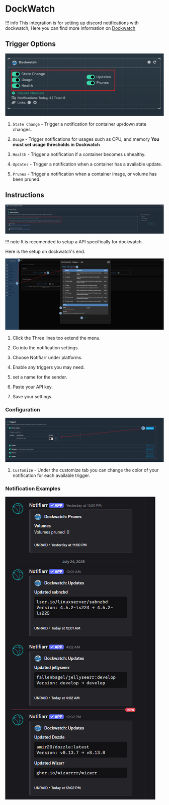# DockWatch

!!! info
    This integration is for setting up discord notifications with dockwatch, Here you can find more information on [Dockwatch](https://dockwatch.wiki/)

## Trigger Options

![triggers.png](../../assets/screenshots/integrations/Dockwatch/triggers.png)

1. `State Change` - Trigger a notification for container up/down state changes.

2. `Usage` - Trigger notifications for usages such as CPU, and memory **You must set usage thresholds in Dockwatch**

3. `Health` - Trigger a notification if a container becomes unhealthy.

4. `Updates` - Trigger a notification when a container has a available update.

5. `Prunes` - Trigger a notification when a container image, or volume has been pruned.

## Instructions

![instructions.png](../../assets/screenshots/integrations/Dockwatch/instructions.png)

!!! note
    It is recomended to setup a API specifically for dockwatch.

Here is the setup on dockwatch's end.

![instuctions-dockwatch.png](../../assets/screenshots/integrations/Dockwatch/instructions-dockwatch.png)

1. Click the Three lines too extend the menu.

2. Go into the notification settings.

3. Choose Notifiarr under platforms.

4. Enable any triggers you may need.

5. set a name for the sender.

6. Paste your API key.

7. Save your settings.

### Configuration

![configuration.png](../../assets/screenshots/integrations/Dockwatch/configuration.png)

1. `Customize` - Under the customize tab you can change the color of your notification for each available trigger.

### Notification Examples

![notification-example.png](../../assets/screenshots/integrations/Dockwatch/notification-example.png)